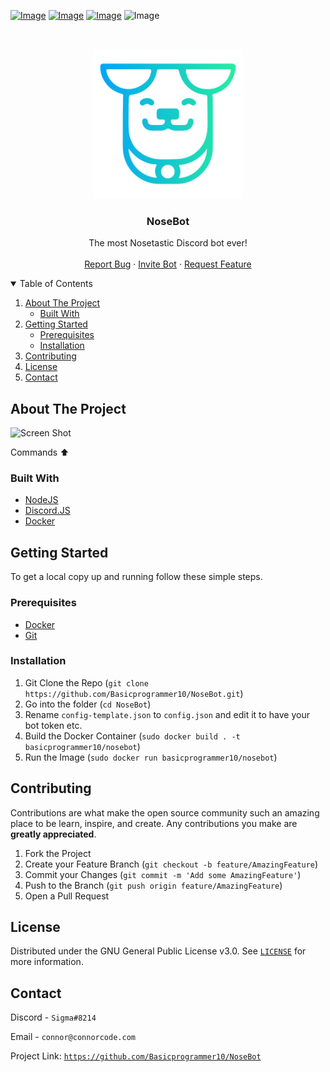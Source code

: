 
[![Image](https://img.shields.io/badge/Download-V0.2.00-sucess?style=for-the-badge)](https://github.com/Basicprogrammer10/NoseBot/releases/) 
[![Image](https://img.shields.io/badge/NodeJS-V15.6.0-informational?style=for-the-badge)](https://nodejs.org/)
[![Image](https://img.shields.io/badge/Invite_Bot-Now-lime?style=for-the-badge)](https://discord.com/oauth2/authorize?client_id=789262732452954123&scope=bot)
![Image](https://img.shields.io/badge/Contains-Tasty_Spaghetti_Code-orange?style=for-the-badge)

<br />
<p align="center">
  <a href="https://github.com/Basicprogrammer10/NoseBot">
    <img src="https://github.com/Basicprogrammer10/NoseBot/blob/master/NoseBot.png" alt="Logo" width="240" height="240">
  </a>

  <h3 align="center">NoseBot</h3>

<p align="center">
    The most Nosetastic Discord bot ever!
    <br />
    <br />
    <a href="https://github.com/Basicprogrammer10/WindowOnTop/issues">Report Bug</a>
    ·
    <a href="https://discord.com/oauth2/authorize?client_id=789262732452954123&scope=bot">Invite Bot</a>
    ·
    <a href="https://github.com/Basicprogrammer10/WindowOnTop/issues">Request Feature</a>
</p>


<!-- TABLE OF CONTENTS -->
<details open="open">
  <summary>Table of Contents</summary>
  <ol>
    <li>
      <a href="#about-the-project">About The Project</a>
      <ul>
        <li><a href="#built-with">Built With</a></li>
      </ul>
    </li>
    <li>
      <a href="#getting-started">Getting Started</a>
      <ul>
        <li><a href="#prerequisites">Prerequisites</a></li>
        <li><a href="#installation">Installation</a></li>
      </ul>
    </li>
    <li><a href="#contributing">Contributing</a></li>
    <li><a href="#license">License</a></li>
    <li><a href="#contact">Contact</a></li>
  </ol>
</details>



<!-- ABOUT THE PROJECT -->
## About The Project

![Screen Shot](https://i.imgur.com/xjL5g6O.png)

Commands ⬆

### Built With

* [NodeJS](https://nodejs.org/)
* [Discord.JS](https://discord.js.org/#/)
* [Docker](https://www.docker.com/)


<!-- GETTING STARTED -->
## Getting Started

To get a local copy up and running follow these simple steps.

### Prerequisites

* [Docker](https://www.docker.com/)
* [Git](https://git-scm.com/)

### Installation

1. Git Clone the Repo (`git clone https://github.com/Basicprogrammer10/NoseBot.git`)
2. Go into the folder (`cd NoseBot`)
3. Rename `config-template.json` to `config.json` and edit it to have your bot token etc.
4. Build the Docker Container (`sudo docker build . -t basicprogrammer10/nosebot`)
5. Run the Image (`sudo docker run basicprogrammer10/nosebot`)

<!-- CONTRIBUTING -->
## Contributing

Contributions are what make the open source community such an amazing place to be learn, inspire, and create. Any contributions you make are **greatly appreciated**.

1. Fork the Project
2. Create your Feature Branch (`git checkout -b feature/AmazingFeature`)
3. Commit your Changes (`git commit -m 'Add some AmazingFeature'`)
4. Push to the Branch (`git push origin feature/AmazingFeature`)
5. Open a Pull Request

<!-- LICENSE -->
## License

Distributed under the GNU General Public License v3.0. See [`LICENSE`](https://github.com/Basicprogrammer10/NoseBot/blob/master/LICENSE) for more information.

<!-- CONTACT -->
## Contact

Discord - `Sigma#8214`

Email - `connor@connorcode.com`

Project Link: [`https://github.com/Basicprogrammer10/NoseBot`](https://github.com/Basicprogrammer10/NoseBot)
